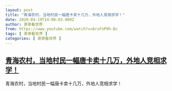 ```yaml
---
layout: post
title: "青海农村，当地村民一幅唐卡卖十几万，外地人竞相求学！"
date: 2020-04-19T14:00:03.000Z
author: 渺渺看世界
from: https://www.youtube.com/watch?v=8rsFnP9h-Bc
tags: [ 渺渺看世界 ]
categories: [ 渺渺看世界 ]
---
```

<!--1587304803000-->
[青海农村，当地村民一幅唐卡卖十几万，外地人竞相求学！](https://www.youtube.com/watch?v=8rsFnP9h-Bc)
------

<div>
青海农村，当地村民一幅唐卡卖十几万，外地人竞相求学！
</div>
